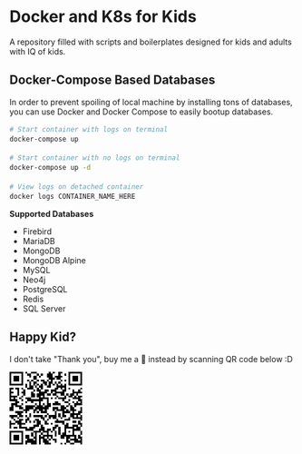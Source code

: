 # Docker and K8s for Kids

A repository filled with scripts and boilerplates designed for kids and adults with IQ of kids.

## Docker-Compose Based Databases

In order to prevent spoiling of local machine by installing tons of databases, you can use Docker and Docker Compose to easily bootup databases.

```sh
# Start container with logs on terminal
docker-compose up

# Start container with no logs on terminal
docker-compose up -d

# View logs on detached container
docker logs CONTAINER_NAME_HERE
```

**Supported Databases**

- Firebird
- MariaDB
- MongoDB
- MongoDB Alpine
- MySQL
- Neo4j
- PostgreSQL
- Redis
- SQL Server

## Happy Kid?

I don't take "Thank you", buy me a :beer: instead by scanning QR code below :D

![QR Code](https://github.com/allanchua101/api-gateway-vue-express-pg/blob/master/QR%20Code.png "QR Code")

